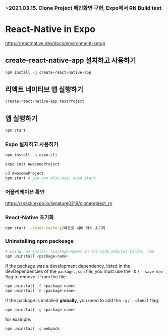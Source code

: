 ### ~2021.03.15. Clone Project 메인화면 구현, Expo에서 RN Build test

# React-Native in Expo

https://reactnative.dev/docs/environment-setup

## create-react-native-app 설치하고 사용하기

```bash
npm install -g create-react-native-app
```

## 리액트 네이티브 앱 실행하기

```bash
create-react-native-app testProject
```

## 앱 실행하기

```bash
npm start
```

### Expo 설치하고 사용하기

```bash
npm install -g expo-cli
```

```bash
expo init AwesomeProject

cd AwesomeProject
npm start # you can also use: expo start
```

### 어플리케이션 확인

https://snack.expo.io/@nature0219/cloneproject_rn

### React-Native 초기화

```bash
npm start --reset-cache //메트로 서버 캐시 초기화
```

### Uninstalling npm packeage 

```bash
# using npm install <package-name> in the node_modules folder, run
npm uninstall <package-name>

```

If the package was a development dependency, listed in the devDependencies of the `package.json` file, you must use the `-D` / `--save-dev` flag to remove it from the file:

```bash
npm uninstall -S <package-name>
npm uninstall -D <package-name>
```

If the package is installed **globally**, you need to add the `-g` / `--global` flag:

```bash
npm uninstall -g <package-name>
```

for example:

```bash
npm uninstall -g webpack
```
